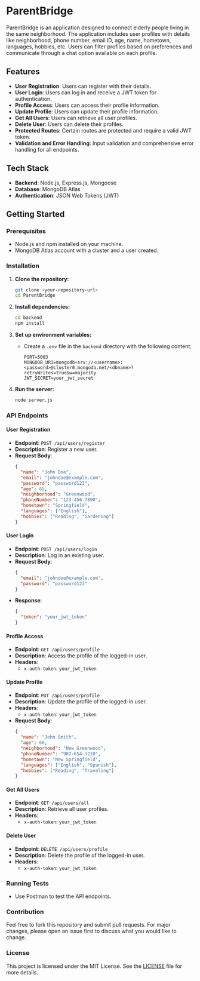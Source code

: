 
# ParentBridge

ParentBridge is an application designed to connect elderly people living in the same neighborhood. The application includes user profiles with details like neighborhood, phone number, email ID, age, name, hometown, languages, hobbies, etc. Users can filter profiles based on preferences and communicate through a chat option available on each profile.

## Features

- **User Registration**: Users can register with their details.
- **User Login**: Users can log in and receive a JWT token for authentication.
- **Profile Access**: Users can access their profile information.
- **Update Profile**: Users can update their profile information.
- **Get All Users**: Users can retrieve all user profiles.
- **Delete User**: Users can delete their profiles.
- **Protected Routes**: Certain routes are protected and require a valid JWT token.
- **Validation and Error Handling**: Input validation and comprehensive error handling for all endpoints.

## Tech Stack

- **Backend**: Node.js, Express.js, Mongoose
- **Database**: MongoDB Atlas
- **Authentication**: JSON Web Tokens (JWT)

## Getting Started

### Prerequisites

- Node.js and npm installed on your machine.
- MongoDB Atlas account with a cluster and a user created.

### Installation

1. **Clone the repository:**
   ```bash
   git clone <your-repository-url>
   cd ParentBridge
   ```

2. **Install dependencies:**
   ```bash
   cd backend
   npm install
   ```

3. **Set up environment variables:**
   - Create a `.env` file in the `backend` directory with the following content:
     ```env
     PORT=5003
     MONGODB_URI=mongodb+srv://<username>:<password>@cluster0.mongodb.net/<dbname>?retryWrites=true&w=majority
     JWT_SECRET=your_jwt_secret
     ```

4. **Run the server:**
   ```bash
   node server.js
   ```

### API Endpoints

#### User Registration

- **Endpoint**: `POST /api/users/register`
- **Description**: Register a new user.
- **Request Body**:
  ```json
  {
    "name": "John Doe",
    "email": "johndoe@example.com",
    "password": "password123",
    "age": 65,
    "neighborhood": "Greenwood",
    "phoneNumber": "123-456-7890",
    "hometown": "Springfield",
    "languages": ["English"],
    "hobbies": ["Reading", "Gardening"]
  }
  ```

#### User Login

- **Endpoint**: `POST /api/users/login`
- **Description**: Log in an existing user.
- **Request Body**:
  ```json
  {
    "email": "johndoe@example.com",
    "password": "password123"
  }
  ```
- **Response**:
  ```json
  {
    "token": "your_jwt_token"
  }
  ```

#### Profile Access

- **Endpoint**: `GET /api/users/profile`
- **Description**: Access the profile of the logged-in user.
- **Headers**:
  - `x-auth-token`: `your_jwt_token`

#### Update Profile

- **Endpoint**: `PUT /api/users/profile`
- **Description**: Update the profile of the logged-in user.
- **Headers**:
  - `x-auth-token`: `your_jwt_token`
- **Request Body**:
  ```json
  {
    "name": "John Smith",
    "age": 66,
    "neighborhood": "New Greenwood",
    "phoneNumber": "987-654-3210",
    "hometown": "New Springfield",
    "languages": ["English", "Spanish"],
    "hobbies": ["Reading", "Traveling"]
  }
  ```

#### Get All Users

- **Endpoint**: `GET /api/users/all`
- **Description**: Retrieve all user profiles.
- **Headers**:
  - `x-auth-token`: `your_jwt_token`

#### Delete User

- **Endpoint**: `DELETE /api/users/profile`
- **Description**: Delete the profile of the logged-in user.
- **Headers**:
  - `x-auth-token`: `your_jwt_token`

### Running Tests

- Use Postman to test the API endpoints.

### Contribution

Feel free to fork this repository and submit pull requests. For major changes, please open an issue first to discuss what you would like to change.

### License

This project is licensed under the MIT License. See the [LICENSE](./LICENSE) file for more details.
